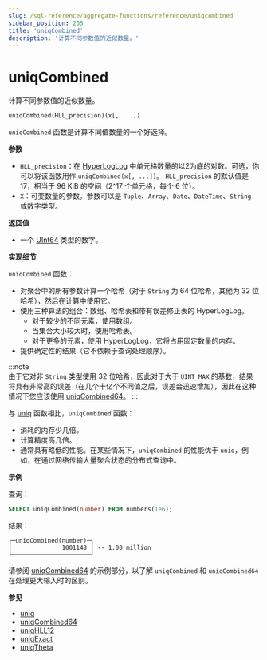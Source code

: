 ```yaml
---
slug: /sql-reference/aggregate-functions/reference/uniqcombined
sidebar_position: 205
title: 'uniqCombined'
description: '计算不同参数值的近似数量。'
---
```



# uniqCombined

计算不同参数值的近似数量。

``` sql
uniqCombined(HLL_precision)(x[, ...])
```

`uniqCombined` 函数是计算不同值数量的一个好选择。

**参数**

- `HLL_precision`：在 [HyperLogLog](https://en.wikipedia.org/wiki/HyperLogLog) 中单元格数量的以2为底的对数。可选，你可以将该函数用作 `uniqCombined(x[, ...])`。 `HLL_precision` 的默认值是 17，相当于 96 KiB 的空间（2^17 个单元格，每个 6 位）。
- `X`：可变数量的参数。参数可以是 `Tuple`、`Array`、`Date`、`DateTime`、`String` 或数字类型。

**返回值**

- 一个 [UInt64](../../../sql-reference/data-types/int-uint.md) 类型的数字。

**实现细节**

`uniqCombined` 函数：

- 对聚合中的所有参数计算一个哈希（对于 `String` 为 64 位哈希，其他为 32 位哈希），然后在计算中使用它。
- 使用三种算法的组合：数组、哈希表和带有误差修正表的 HyperLogLog。
    - 对于较少的不同元素，使用数组。
    - 当集合大小较大时，使用哈希表。
    - 对于更多的元素，使用 HyperLogLog，它将占用固定数量的内存。
- 提供确定性的结果（它不依赖于查询处理顺序）。

:::note    
由于它对非 `String` 类型使用 32 位哈希，因此对于大于 `UINT_MAX` 的基数，结果将具有非常高的误差（在几个十亿个不同值之后，误差会迅速增加），因此在这种情况下您应该使用 [uniqCombined64](/sql-reference/aggregate-functions/reference/uniqcombined64)。
:::

与 [uniq](/sql-reference/aggregate-functions/reference/uniq) 函数相比，`uniqCombined` 函数：

- 消耗的内存少几倍。
- 计算精度高几倍。
- 通常具有略低的性能。在某些情况下，`uniqCombined` 的性能优于 `uniq`，例如，在通过网络传输大量聚合状态的分布式查询中。

**示例**

查询：

```sql
SELECT uniqCombined(number) FROM numbers(1e6);
```

结果：

```response
┌─uniqCombined(number)─┐
│              1001148 │ -- 1.00 million
└──────────────────────┘
```

请参阅 [uniqCombined64](/sql-reference/aggregate-functions/reference/uniqcombined64) 的示例部分，以了解 `uniqCombined` 和 `uniqCombined64` 在处理更大输入时的区别。

**参见**

- [uniq](/sql-reference/aggregate-functions/reference/uniq)
- [uniqCombined64](/sql-reference/aggregate-functions/reference/uniqcombined64)
- [uniqHLL12](/sql-reference/aggregate-functions/reference/uniqhll12)
- [uniqExact](/sql-reference/aggregate-functions/reference/uniqexact)
- [uniqTheta](/sql-reference/aggregate-functions/reference/uniqthetasketch)
